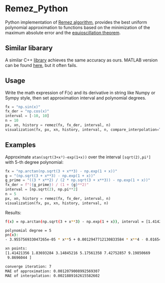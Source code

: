 # Remez_Python

Python implementation of  [Remez algorithm](https://en.wikipedia.org/wiki/Remez_algorithm),  provides the best uniform polynomial approximation to functions based on the minimization of the maximum absolute error and the [equioscillation theorem](https://en.wikipedia.org/wiki/Equioscillation_theorem).

## Similar libarary

A similar C++ [library](https://github.com/samhocevar/lolremez?tab=readme-ov-file#docker) achieves the same accuracy as ours. MATLAB version can be found [here](https://ww2.mathworks.cn/matlabcentral/fileexchange/8094-remez-algorithm), but it often fails.

## Usage

Write the math expression of F(x) and its derivative in string like Numpy or Sympy style, then set approximation interval and polynomial degrees.

```python
fx = "np.sin(x)"
fx_der = "np.cos(x)"
interval = [-10, 10]
n = 10
px, xn, history = remez(fx, fx_der, interval, n)
visualization(fx, px, xn, history, interval, n, compare_interpolation=True)
```



## Examples

Approximate `atan(sqrt(3+x³)-exp(1+x))` over the interval `[sqrt(2),pi²]` with 5-th degree polynomial:

```python
fx = "np.arctan(np.sqrt(3 + x**3) - np.exp(1 + x))"
g = "(np.sqrt(3 + x**3) - np.exp(1 + x))"
g_prime = "((3 * x**2) / (2 * np.sqrt(3 + x**3)) - np.exp(1 + x))"
fx_der = f"({g_prime}) / (1 + {g}**2)"
interval = [np.sqrt(2), np.pi**2]
n = 5
px, xn, history = remez(fx, fx_der, interval, n)
visualization(fx, px, xn, history, interval, n)
```

Results:

```bash
f(x) = np.arctan(np.sqrt(3 + x**3) - np.exp(1 + x)), interval = [1.4142135623730951, 9.869604401089358]

polynomial degree = 5
pn(x):
- 3.955756933047265e-05 * x**5 + 0.0012947712130833584 * x**4 - 0.01654139703555944 * x**3 + 0.10351664953941357 * x**2 - 0.32051562487328494 * x - 1.1703528319321932

xn points:
[1.41421356 1.83693284 3.14845216 5.17561358 7.42752857 9.19850669
 9.8696044 ]

converge iteration: 7
MAE of approximation: 0.0012079008992569307
MAE of interpolation: 0.0021889162615582602
```







